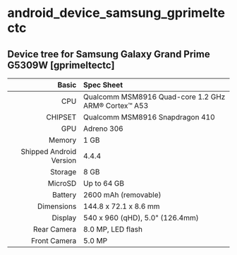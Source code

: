 # android_device_samsung_gprimeltectc

## Device tree for Samsung Galaxy Grand Prime G5309W [gprimeltectc]

|                   Basic | Spec Sheet                               |
| ----------------------: | :--------------------------------------- |
|                     CPU | Qualcomm MSM8916 Quad-core 1.2 GHz ARM® Cortex™ A53 |
|                 CHIPSET | Qualcomm MSM8916 Snapdragon 410          |
|                     GPU | Adreno 306                               |
|                  Memory | 1 GB                                     |
| Shipped Android Version | 4.4.4                                    |
|                 Storage | 8 GB                                     |
|                 MicroSD | Up to 64 GB                              |
|                 Battery | 2600 mAh (removable)                     |
|              Dimensions | 144.8 x 72.1 x 8.6 mm                    |
|                 Display | 540 x 960 (qHD), 5.0" (126.4mm)          |
|             Rear Camera | 8.0 MP, LED flash                        |
|            Front Camera | 5.0 MP                                   |
